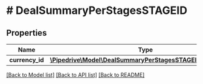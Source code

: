 # # DealSummaryPerStagesSTAGEID

## Properties

Name | Type | Description | Notes
------------ | ------------- | ------------- | -------------
**currency_id** | [**\Pipedrive\Model\DealSummaryPerStagesSTAGEIDCURRENCYID**](DealSummaryPerStagesSTAGEIDCURRENCYID.md) |  | [optional]

[[Back to Model list]](../../README.md#models) [[Back to API list]](../../README.md#endpoints) [[Back to README]](../../README.md)
